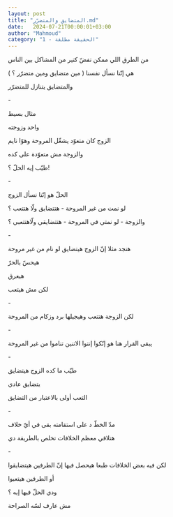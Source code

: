 ```yaml
---
layout: post
title: "المتضايق والمتضرّر.md"
date:   2024-07-21T00:00:01+03:00
author: "Mahmoud"
category: "1 - الحقيقة مطلقة"
---
```

من الطرق اللي ممكن تفضّ كتير من المشاكل بين الناس

هي إنّنا نسأل نفسنا ( مين متضايق ومين متضرّر ؟ )

والمتضايق يتنازل للمتضرّر

\-

مثال بسيط

واحد وزوجته

الزوج كان متعوّد يشغّل المروحة وهوّا نايم

والزوجة مش متعوّدة على كده

طيّب إيه الحلّ ؟!

\-

الحلّ هو إنّنا نسأل الزوج

لو نمت من غير المروحة - هتتضايق ولّا هتتعب ؟

والزوجة - لو نمتي في المروحة - هتتضايقي ولّاهتتعبي
؟

\-

هنجد مثلا إنّ الزوج هيتضايق لو نام من غير مروحة

هيحسّ بالحرّ

هيعرق

لكن مش هيتعب

\-

لكن الزوجة هتتعب وهيجيلها برد وزكام من المروحة

\-

يبقى القرار هنا هو إنّكوا إنتوا الاتنين تناموا من غير
المروحة

\-

طيّب ما كده الزوج هيتضايق

يتضايق عادي

التعب أولى بالاعتبار من التضايق

\-

مدّ الخطّ د على استقامته بقى في أيّ خلاف

هتلاقي معظم الخلافات تخلص بالطريقة دي

\-

لكن فيه بعض الخلافات طبعا هيحصل فيها إنّ الطرفين
هيتضايقوا

أو الطرفين هيتعبوا

ودي الحلّ فيها إيه ؟

مش عارف لسّه الصراحة
